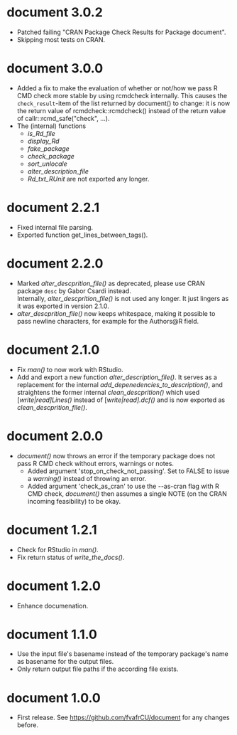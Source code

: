 # document 3.0.2

* Patched failing "CRAN Package Check Results for Package document".
* Skipping most tests on CRAN.

# document 3.0.0

* Added a fix to make the evaluation of whether or not/how we pass R CMD check 
  more stable by using rcmdcheck internally.
  This causes the `check_result`-item of the list returned by document() to 
  change: it is now the return value of rcmdcheck::rcmdcheck() instead of the
  return value of callr::rcmd\_safe("check", ...).
* The (internal) functions 
  - *is\_Rd\_file*
  - *display\_Rd*
  - *fake\_package*
  - *check\_package*
  - *sort\_unlocale*
  - *alter\_description\_file*
  - *Rd\_txt\_RUnit*
  are not exported any longer.

# document 2.2.1

* Fixed internal file parsing.
* Exported function get\_lines\_between\_tags().

# document 2.2.0

* Marked *alter\_descprition\_file()* as deprecated, please use CRAN package 
  `desc` by Gabor Csardi instead.  
  Internally, *alter\_descprition\_file()* is not used any longer. 
  It just lingers as it was exported in version 2.1.0.
* *alter\_descprition\_file()* now keeps whitespace, making it possible to pass 
  newline characters, for example for the Authors@R field.

# document 2.1.0

* Fix *man()* to now work with RStudio.
* Add and export a new function *alter\_description\_file()*.
  It serves as a replacement for the internal
  *add\_depenedencies\_to\_description()*, and straightens the former internal
  *clean\_descprition()* which used [*write|read]Lines()* instead of
  [*write|read].dcf()* and is now exported as *clean\_descprition\_file()*.

# document 2.0.0

* *document()* now throws an error if the temporary package does not pass R CMD
  check without errors, warnings or notes. 
  - Added argument 'stop\_on\_check\_not\_passing'. Set to FALSE to issue a
    *warning()* instead of throwing an error.
  - Added argument 'check\_as\_cran' to use the --as-cran flag with R CMD check,
    *document()* then assumes a single NOTE (on the CRAN incoming feasibility) 
    to be okay.

# document 1.2.1

* Check for RStudio in *man()*.
* Fix return status of *write\_the\_docs()*.

# document 1.2.0

* Enhance documenation.

# document 1.1.0

* Use the input file's basename instead of the temporary package's name as
  basename for the output files.
* Only return output file paths if the according file exists.

# document 1.0.0

* First release. See https://github.com/fvafrCU/document for any changes before.




